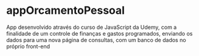 # appOrcamentoPessoal
App desenvolvido através do curso de JavaScript da Udemy, com a finalidade de um controle de finanças e gastos programados, enviando os dados para uma nova página de consultas, com um banco de dados no próprio front-end
